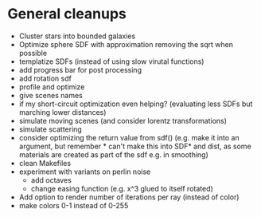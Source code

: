 # General cleanups
* Cluster stars into bounded galaxies
* Optimize sphere SDF with approximation removing the sqrt when possible
* templatize SDFs (instead of using slow virutal functions)
* add progress bar for post processing
* add rotation sdf
* profile and optimize
* give scenes names
* if my short-circuit optimization even helping? (evaluating less SDFs but marching lower distances)
* simulate moving scenes (and consider lorentz transformations)
* simulate scattering
* consider optimizing the return value from sdf() (e.g. make it into an argument, but remember * can't make this into SDF* and dist, as some materials are created as part of the sdf e.g. in smoothing)
* clean Makefiles
* experiment with variants on perlin noise
    * add octaves
    * change easing function (e.g. x^3 glued to itself rotated)
* Add option to render number of iterations per ray (instead of color)
* make colors 0-1 instead of 0-255
